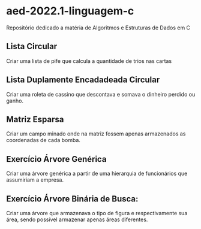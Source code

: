 # aed-2022.1-linguagem-c
Repositório dedicado a matéria de Algoritmos e Estruturas de Dados em C

## Lista Circular

Criar uma lista de pife que calcula a quantidade de trios nas cartas

## Lista Duplamente Encadadeada Circular

Criar uma roleta de cassino que descontava e somava o dinheiro perdido ou ganho.

## Matriz Esparsa

Criar um campo minado onde na matriz fossem apenas armazenados as coordenadas de cada bomba.

## Exercício Árvore Genérica

Criar uma árvore genérica a partir de uma hierarquia de funcionários que assumiriam a empresa. 

## Exercício Árvore Binária de Busca:

Criar uma árvore que armazenava o tipo de figura e respectivamente sua área, sendo possível armazenar apenas áreas diferentes.

